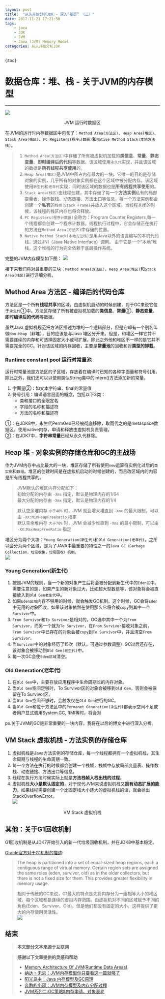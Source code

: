 ```yaml
---
layout: post
title:  "从头开始分析JDK - 深入“基层” （三）"
date: 2017-11-21 17:21:50
tags: 
    - java
    - JDK
    - JVM
    - Java (JVM) Memory Model
categories: 从头开始分析JDK 
---
```


{:toc}

# 数据仓库：堆、栈 - 关于JVM的内存模型
---
![](https://s1.ax1x.com/2017/11/21/2aGPH.png)
<center>JVM 运行时数据区</center>

在JVM的运行时内存数据区中包含了：`Method Area(方法区)`、`Heap Area(堆区)`、`Stack Area(栈区)`、`PC Registers(程序计数器)`和`Native Method Stack(本地方法栈)`。  

<!--more-->

> 1. `Method Area(方法区)`中存储了所有被虚拟机加载的**类信息**、**常量**、**静态变量**、**即时编译后的代码**等数据。该区域使用`永久代`实现，并且该区域的数据是**所有线程共享使用**的。
> 2. `Heap Area(堆区)`是JVM中所占内存最大的一块，它唯一的目的是存储对象的实例，几乎所有的对象实例都在这个区域中被分配内存。该区域使用`新生代`和`老年代`实现，同时该区域的数据也是**所有线程共享使用**的。
> 3. `Stack Area(栈区)`由线程创建，其中存储了每一个**方法实例**私有的局部变量表、操作数栈、动态链接、方法出口等信息，每一个方法实例都会创建一个**私有**的`栈帧(Stack Frame)`并放入这个区域。当线程关闭的时候，该线程的栈区内存也将会释放。
> 4. `PC Registers(程序计数器)`全称为：Program Counter Registers,每一个线程都会创建一个程序计数器。线程执行过程中，它会存储正在执行的方法在`Method Area(方法区)`中存储的位置。
> 5. `Native Method Stack(本地方法栈)`是用Java以外的语言编写的本机代码栈，通过JNI（Java Native Interface）调用。 由于它是一个“本地”堆栈，这个堆栈的行为完全依赖于底层操作系统。

完整的JVM内存模型如下图：
![](https://s1.ax1x.com/2017/11/22/2OLcQ.png)

接下来我们将对最重要的三块：`Method Area(方法区)`、`Heap Area(堆区)`和`Stack Area(栈区)`进行详细分析。

## Method Area 方法区 - 编译后的代码仓库

方法区是一个所有**线程共享**的区域，由虚拟机启动的时候创建，对于GC来说它位于`永生代`①中。方法区存储了所有被虚拟机加载的**类信息**、**常量**②、**静态变量**、**即时编译后的代码**等数据。

虽然Java 虚拟机规范把方法区描述为堆的一个逻辑部分，但是它却有一个别名叫做`Non-Heap`（非堆），目的应该是与Java 堆区分开来。但是，和堆区一样它并不需要连续的内存和可选择固定大小或可扩展，除此之外他和堆区不一样的是它并不需要完全的GC。针对该区域的内存回收，主要是**常量池**的回收和对**类型的卸载**。

### Runtime constant pool 运行时常量池
运行时常量池是方法区的子区域，存放着在编译时已知的各种字面量和符号引用。除此之外，我们还可以以使用类似String类中的intern()方法添加新的常量。

1. 字面量②：如文本字符串、final的常量值  
2. 符号引用：编译语言层面的概念，包括以下3类：  
	- 类和接口的全限定名  
	- 字段的名称和描述符  
	- 方法的名称和描述符  

①：在JDK8中，永生代PermGen已经被彻底移除，取而代之的是metaspace数据区，使用native内存，申请和释放由虚拟机负责管理。  
②：在JDK7中，**字符串常量**已经从永久代移除。

## Heap 堆 - 对象实例的存储仓库和GC的主战场

作为JVM内存中占比最大的一块，堆区存储了所有使用`new`运算符实例化过后的`类实例`和`数组`。堆区的创建时间是在虚拟机启动的时候创建的，而且改区域内的内容是所有线程共享的。
> JVM默认的堆区内存分配如下：  
> 初始分配的内存由 `-Xms` 指定，默认是物理内存的1/64  
> 最大分配的内存由 `-Xmx` 指定，默认是物理内存的1/4  

> 默认空余堆内存 `小于40%` 时，JVM 就会增大堆直到 `-Xmx` 的最大限制，可以由 `-XX:MinHeapFreeRatio` 指定  
> 默认空余堆内存 `大于70%` 时，JVM 会减少堆直到 `-Xms` 的最小限制，可以由 `-XX:MaxHeapFreeRatio` 指定  

堆区分为两个大块：`Young Generation(新生代)`和`Old Generation(老年代)`。之所以会分为两个区域，是为了JAVA中最重要的特性之一的`Java GC（Garbage Collection，垃圾收集，垃圾回收）机制`。  
![](https://s1.ax1x.com/2017/11/22/2Oq1g.png)

### Young Generation(新生代)
1. 按照JVM的规则，当一个新的对象产生后将会被分配到新生代中的`Eden区`中。需要注意的是，如果产生的新对象过大，比如超大型数组等，该对象将会被直接放入到`Old Gen老生代`中。
2. 如果`Eden区域`内存不够用的时候，就会触发GC机制。这个时候，GC会将`Eden`中无用的对象回收，如果该对象依然在使用那么它将会被`copy`到其中一个`Survivor`中。
3. `From Survivor`和`To Survivor`是相对的，GC选中其中一个为`From Survivor`，而另一个就为`To Survivor`，在`From Survivor`接收对象之前，`From Survivor`中已存在的对象会被`copy`到`To Survivor`中，并且清空`From Survivor`。
4. 当`Survivor`中的对象经历了15次（默认，可通过参数调整）GC过后还存在，该对象会被移动到`Old Gen(老生代)`中。
5. 每一次GC会使`Eden区域`清空。
### Old Generation(老年代)
1. 在`Old Gen`中，主要存放应用程序中生命周期长的内存对象。
2. 当`Old Gen`空间足够时，To Survivor区的对象会被移到`Old Gen`，否则会被保留在To Survivor区。
3. 当`Old Gen`空间不够时，会触发仅在`Old Gen`进行的GC。
4. 当`Old Gen`和位于方法区中的`Permanet Generation(永生代)`都表示空间不足或者用户显式调用System.GC, RMI等时，将会对

ps.关于JVM的GC是非常重要的一块内容，我将在以后的博文中进行深入分析。

## VM Stack 虚拟机栈 - 方法实例的存储仓库

1. 虚拟机栈是Java方法实例的存储仓库，每一个线程都拥有一个虚拟机栈，其生命周期与线程的生命周期一致。
2. 每一个方法在执行的时候都会创建一个栈帧，栈帧中存放局部变量表、操作数栈、动态链接、方法出口等信息。
3. 线程在执行方法时候实际上就是**方法栈帧入栈出栈的过程**。
4. 虚拟机栈**大小是默认固定的**，对于现代JVM来说虚拟机栈又**拥有动态扩展的能力**。如果线程需要创建一个比固定栈大小还大的虚拟机栈的话，就会抛出StackOverflowError。  
![](https://s1.ax1x.com/2017/11/23/R6KnH.png)
<center>VM Stack 虚拟机栈</center>

## 其他：关于G1回收机制
G1回收机制是从JDK7开始引入的新一代垃圾回收机制，并在JDK8中基本稳定。

[Oracle官方对于G1机制的描述](http://www.oracle.com/technetwork/tutorials/tutorials-1876574.html):
>The heap is partitioned into a set of equal-sized heap regions, each a contiguous range of virtual memory. Certain region sets are assigned the same roles (eden, survivor, old) as in the older collectors, but there is not a fixed size for them. This provides greater flexibility in memory usage.  
>
>相对于传统的GC来说，G1最大的特点是先将内存分为一组相等大小的堆区域，每个区域都是连续的虚拟内存范围。由虚拟机对不同的区域赋予不同的角色(Eden、Survivor、Old)，但是他们都没有固定的大小，这样提供了更大的内存使用灵活性。  
![](https://s1.ax1x.com/2017/11/23/R4x9s.png)


## 结束

>**本文部分文本来源于互联网**

>**感谢以下文章提供的灵感和帮助**  
> - [Memory Architecture Of JVM(Runtime Data Areas)](https://hackthejava.wordpress.com/2015/01/09/memory-architecture-by-jvmruntime-data-areas/)  
> - [ 纳达丶无忌：JVM内存模型你只要看这一篇就够了 ](http://www.jianshu.com/p/c9ac99b87d56)  
> - [ 阳光岛主：Java 内存模型及GC原理 ](http://blog.csdn.net/ithomer/article/details/6252552)  
> - [ 奔跑的小邵：JVM内存模型及内存分配过程](http://www.cnblogs.com/windlaughing/archive/2013/05/27/3101650.html)
> - [JVM系列二:GC策略&内存申请、对象衰老](http://www.cnblogs.com/redcreen/archive/2011/05/04/2037056.html)